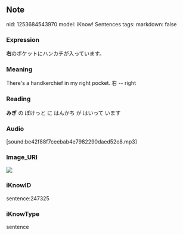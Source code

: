 ## Note
nid: 1253684543970
model: iKnow! Sentences
tags: 
markdown: false

### Expression
<b>右</b>のポケットにハンカチが入っています。

### Meaning
There's a handkerchief in my right pocket.
右 -- right

### Reading
<b>みぎ</b> の ぽけっと に はんかち が はいって います

### Audio
[sound:be42f88f7ceebab4e7982290daed52e8.mp3]

### Image_URI
<img src="e81a5b8d1fea7a6930beed892c5636b5.jpg">

### iKnowID
sentence:247325

### iKnowType
sentence
